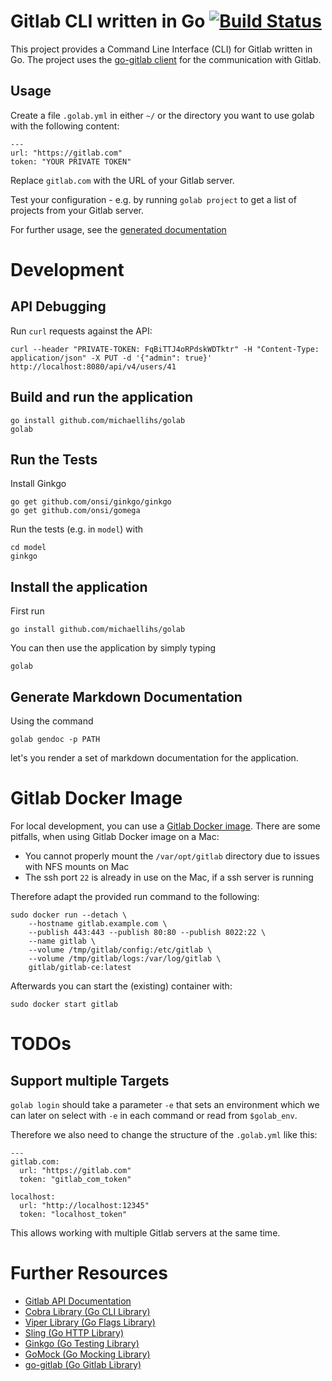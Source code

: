 Gitlab CLI written in Go [![Build Status](https://travis-ci.org/michaellihs/golab.svg?branch=master "Travis CI status")](https://travis-ci.org/michaellihs/golab)
======================== 

This project provides a Command Line Interface (CLI) for Gitlab written in Go. The project uses the [go-gitlab client](https://github.com/xanzy/go-gitlab) for the communication with Gitlab.


Usage
-----

Create a file `.golab.yml` in either `~/` or the directory you want to use golab with the following content:

    ---
    url: "https://gitlab.com"
    token: "YOUR PRIVATE TOKEN"

Replace `gitlab.com` with the URL of your Gitlab server.

Test your configuration - e.g. by running `golab project` to get a list of projects from your Gitlab server.

For further usage, see the [generated documentation](doc/golab.md)


Development
===========

API Debugging
-------------

Run `curl` requests against the API:

    curl --header "PRIVATE-TOKEN: FqBiTTJ4oRPdskWDTktr" -H "Content-Type: application/json" -X PUT -d '{"admin": true}' http://localhost:8080/api/v4/users/41


Build and run the application
-----------------------------

    go install github.com/michaellihs/golab
    golab


Run the Tests
-------------

Install Ginkgo

    go get github.com/onsi/ginkgo/ginkgo
    go get github.com/onsi/gomega

Run the tests (e.g. in `model`) with

    cd model
    ginkgo


Install the application
-----------------------

First run

    go install github.com/michaellihs/golab

You can then use the application by simply typing

    golab
    

Generate Markdown Documentation
-------------------------------

Using the command

    golab gendoc -p PATH

let's you render a set of markdown documentation for the application.
    

Gitlab Docker Image
===================

For local development, you can use a [Gitlab Docker image](https://docs.gitlab.com/omnibus/docker/README.html). There are some pitfalls, when using Gitlab Docker image on a Mac:

* You cannot properly mount the `/var/opt/gitlab` directory due to issues with NFS mounts on Mac
* The ssh port `22` is already in use on the Mac, if a ssh server is running

Therefore adapt the provided run command to the following:

    sudo docker run --detach \
        --hostname gitlab.example.com \
        --publish 443:443 --publish 80:80 --publish 8022:22 \
        --name gitlab \
        --volume /tmp/gitlab/config:/etc/gitlab \
        --volume /tmp/gitlab/logs:/var/log/gitlab \
        gitlab/gitlab-ce:latest

Afterwards you can start the (existing) container with:

    sudo docker start gitlab


TODOs
=====

Support multiple Targets
------------------------

`golab login` should take a parameter `-e` that sets an environment which we can later on select with `-e` in each command or read from `$golab_env`.

Therefore we also need to change the structure of the `.golab.yml` like this:

    ---
    gitlab.com:
      url: "https://gitlab.com"
      token: "gitlab_com_token"

    localhost:
      url: "http://localhost:12345"
      token: "localhost_token"

This allows working with multiple Gitlab servers at the same time.


Further Resources
=================

* [Gitlab API Documentation](https://docs.gitlab.com/ee/api/README.html)
* [Cobra Library (Go CLI Library)](https://github.com/spf13/cobra)
* [Viper Library (Go Flags Library)](https://github.com/spf13/viper)
* [Sling (Go HTTP Library)](https://github.com/dghubble/sling)
* [Ginkgo (Go Testing Library)](https://onsi.github.io/ginkgo/)
* [GoMock (Go Mocking Library)](https://github.com/golang/mock)
* [go-gitlab (Go Gitlab Library)](https://github.com/xanzy/go-gitlab)
